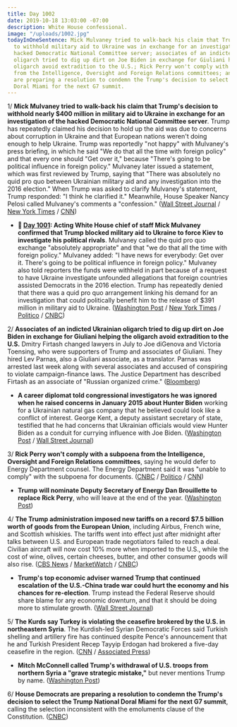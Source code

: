 ```yaml
---
title: Day 1002
date: 2019-10-18 13:03:00 -07:00
description: White House confessional.
image: "/uploads/1002.jpg"
todayInOneSentence: Mick Mulvaney tried to walk-back his claim that Trump's decision
  to withhold military aid to Ukraine was in exchange for an investigation of the
  hacked Democratic National Committee server; associates of an indicted Ukrainian
  oligarch tried to dig up dirt on Joe Biden in exchange for Giuliani helping the
  oligarch avoid extradition to the U.S.; Rick Perry won't comply with a subpoena
  from the Intelligence, Oversight and Foreign Relations committees; and House Democrats
  are preparing a resolution to condemn the Trump's decision to select the Trump National
  Doral Miami for the next G7 summit.
---
```


1/ **Mick Mulvaney tried to walk-back his claim that Trump's decision to withhold nearly $400 million in military aid to Ukraine in exchange for an investigation of the hacked Democratic National Committee server**. Trump has repeatedly claimed his decision to hold up the aid was due to concerns about corruption in Ukraine and that European nations weren't doing enough to help Ukraine. Trump was reportedly "not happy" with Mulvaney's press briefing, in which he said "We do that all the time with foreign policy" and that every one should "Get over it," because "There's going to be political influence in foreign policy." Mulvaney later issued a statement, which was first reviewed by Trump, saying that "There was absolutely no quid pro quo between Ukrainian military aid and any investigation into the 2016 election." When Trump was asked to clarify Mulvaney's statement, Trump responded: "I think he clarified it." Meanwhile, House Speaker Nancy Pelosi called Mulvaney's comments a "confession." ([Wall Street Journal](https://www.wsj.com/articles/mulvaney-says-holdup-of-ukraine-aid-was-related-to-trumps-demand-for-2016-election-probe-11571338443) / [New York Times](https://www.nytimes.com/2019/10/17/us/politics/mick-mulvaney-trump-ukraine.html) / [CNN](https://www.cnn.com/2019/10/17/politics/trump-unhappy-mulvaney-quid-pro-quo/index.html))

* **📌 [Day 1001](https://whatthefuckjusthappenedtoday.com/2019/10/17/day-1001/#1-acting-white-house-chief-of-staff): Acting White House chief of staff Mick Mulvaney confirmed that Trump blocked military aid to Ukraine to force Kiev to investigate his political rivals**. Mulvaney called the quid pro quo exchange "absolutely appropriate" and that "we do that all the time with foreign policy." Mulvaney added: "I have news for everybody: Get over it. There's going to be political influence in foreign policy." Mulvaney also told reporters the funds were withheld in part because of a request to have Ukraine investigate unfounded allegations that foreign countries assisted Democrats in the 2016 election. Trump has repeatedly denied that there was a quid pro quo arrangement linking his demand for an investigation that could politically benefit him to the release of $391 million in military aid to Ukraine. ([Washington Post](https://www.washingtonpost.com/national-security/trumps-envoy-tells-congress-the-president-outsourced-ukraine-policy-to-giuliani/2019/10/17/484b30d0-f0ee-11e9-b648-76bcf86eb67e_story.html) / [New York Times](https://www.nytimes.com/2019/10/17/us/politics/donald-trump-impeachment-news.html#link-55fe453b) / [Politico](https://www.politico.com/news/2019/10/17/mulvaney-confirms-ukraine-aid-2016-probe-050156) / [CNBC](https://www.cnbc.com/2019/10/17/mulvaney-says-trump-quid-pro-quo-on-ukraine-aid-not-tied-to-biden.html))

2/ **Associates of an indicted Ukrainian oligarch tried to dig up dirt on Joe Biden in exchange for Giuliani helping the oligarch avoid extradition to the U.S.** Dmitry Firtash changed lawyers in July to Joe diGenova and Victoria Toensing, who were supporters of Trump and associates of Giuliani. They hired Lev Parnas, also a Giuliani associate, as a translator. Parnas was arrested last week along with several associates and accused of conspiring to violate campaign-finance laws. The Justice Department has described Firtash as an associate of "Russian organized crime." ([Bloomberg](https://www.bloomberg.com/news/articles/2019-10-18/to-win-giuliani-s-help-oligarch-s-allies-pursued-biden-dirt?srnd=politics-vp))

* **A career diplomat told congressional investigators he was ignored when he raised concerns in January 2015 about Hunter Biden** working for a Ukrainian natural gas company that he believed could look like a conflict of interest. George Kent, a deputy assistant secretary of state, testified that he had concerns that Ukrainian officials would view Hunter Biden as a conduit for currying influence with Joe Biden. ([Washington Post](https://www.washingtonpost.com/politics/diplomat-tells-investigators-he-raised-alarms-in-2015-about-hunter-bidens-ukraine-work-but-was-rebuffed/2019/10/18/81e35be9-4f5a-4048-8520-0baabb18ab63_story.html) / [Wall Street Journal](https://www.wsj.com/articles/state-department-official-raised-concerns-in-2015-over-hunter-biden-11571407543))

3/ **Rick Perry won't comply with a subpoena from the Intelligence, Oversight and Foreign Relations committees**, saying he would defer to Energy Department counsel. The Energy Department said it was "unable to comply" with the subpoena for documents. ([CNBC](https://www.cnbc.com/2019/10/18/rick-perry-not-sure-hell-comply-with-subpoena-in-impeachment-inquiry.html) / [Politico](https://www.politico.com/news/2019/10/18/rooney-rick-perry-house-subpoena-050923) / [CNN](https://www.cnn.com/politics/live-news/impeachment-inquiry-10-18-2019/h_a701d3ce206ebb4fd662990bc0d5dd04))

* **Trump will nominate Deputy Secretary of Energy Dan Brouillette to replace Rick Perry**, who will leave at the end of the year. ([Washington Post](https://www.washingtonpost.com/politics/trump-to-nominate-energy-dept-deputy-dan-brouillette-to-succeed-rick-perry-as-secretary/2019/10/18/f73b7e18-f1e0-11e9-8693-f487e46784aa_story.html))

4/ **The Trump administration imposed new tariffs on a record $7.5 billion worth of goods from the European Union**, including Airbus, French wine, and Scottish whiskies. The tariffs went into effect just after midnight after talks between U.S. and European trade negotiators failed to reach a deal. Civilian aircraft will now cost 10% more when imported to the U.S., while the cost of wine, olives, certain cheeses, butter, and other consumer goods will also rise. ([CBS News](https://www.cbsnews.com/news/us-tariffs-on-european-goods-airbus-planes-wine-cheese-whiskey-much-more-today-2019-10-18/) / [MarketWatch](https://www.marketwatch.com/story/us-confirms-tariffs-on-75-billion-in-eu-goods-will-take-effect-friday-2019-10-17) / [CNBC](https://www.cnbc.com/2019/10/16/trade-firms-in-europe-are-bracing-for-7point5-billion-in-us-tariffs.html))

* **Trump's top economic adviser warned Trump that continued escalation of the U.S.-China trade war could hurt the economy and his chances for re-election**. Trump instead the Federal Reserve should share blame for any economic downturn, and that it should be doing more to stimulate growth. ([Wall Street Journal](https://www.wsj.com/articles/top-economic-advisers-warned-trump-on-tariffs-before-china-truce-11571391006))

5/ **The Kurds say Turkey is violating the ceasefire brokered by the U.S. in northeastern Syria**. The Kurdish-led Syrian Democratic Forces said Turkish shelling and artillery fire has continued despite Pence's announcement that he and Turkish President Recep Tayyip Erdogan had brokered a five-day ceasefire in the region. ([CNN](https://www.cnn.com/2019/10/18/middleeast/syria-turkey-ceasefire-violations-intl/index.html) / [Associated Press](https://apnews.com/861d1b2de7c041afa84ad593a6bcefa5))

* **Mitch McConnell called Trump's withdrawal of U.S. troops from northern Syria a "grave strategic mistake,"** but never mentions Trump by name. ([Washington Post](https://www.washingtonpost.com/opinions/mitch-mcconnell-withdrawing-from-syria-is-a-grave-mistake/2019/10/18/c0a811a8-f1cd-11e9-89eb-ec56cd414732_story.html))

6/ **House Democrats are preparing a resolution to condemn the Trump's decision to select the Trump National Doral Miami for the next G7 summit**, calling the selection inconsistent with the emoluments clause of the Constitution. ([CNBC](https://www.cnbc.com/2019/10/18/democratic-senators-call-trumps-doral-miami-g7-pick-outrageous.html))
